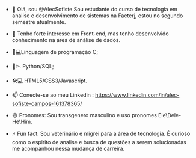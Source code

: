 - 👋 Olá, sou @AlecSofiste
   Sou estudante do curso de tecnologia em analise e desenvolvimento de sistemas na Faeterj, estou no segundo semestre atualmente.
  
- 👀 Tenho forte interesse em Front-end, mas tenho desenvolvido conhecimento na área de análise de dados.
  
- 🤖💻Linguagem de programação C;
- 💽📉 Python/SQL;
- 🛠💻 HTML5/CSS3/Javascript.
  
- 📫 Conecte-se ao meu Linkedin : https://www.linkedin.com/in/alec-sofiste-campos-161378365/
  
- 😄 Pronomes: Sou transgenero masculino e uso pronomes Ele\Dele-He\Him.
  
- ⚡ Fun fact: Sou veterinário e migrei para a área de tecnologia. É curioso como o espirito de analise e busca de questões a serem solucionadas me acompanhou nessa mudança de carreira.
